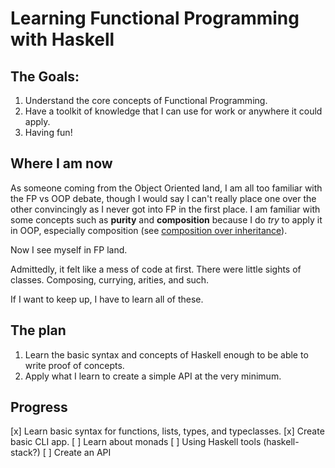 # Learning Functional Programming with Haskell

## The Goals:
1. Understand the core concepts of Functional Programming.
2. Have a toolkit of knowledge that I can use for work or anywhere it could apply.
3. Having fun!

## Where I am now
As someone coming from the Object Oriented land, I am all too familiar with the FP vs OOP debate, though I would say I can't really place one over the other convincingly as I never got into FP in the first place. 
I am familiar with some concepts such as **purity** and **composition** because I do *try* to apply it in OOP, especially composition (see [composition over inheritance](https://en.wikipedia.org/wiki/Composition_over_inheritance)).

Now I see myself in FP land.

Admittedly, it felt like a mess of code at first. 
There were little sights of classes.
Composing, currying, arities, and such.

If I want to keep up, I have to learn all of these.

## The plan
1. Learn the basic syntax and concepts of Haskell enough to be able to write proof of concepts.
2. Apply what I learn to create a simple API at the very minimum.

## Progress
[x] Learn basic syntax for functions, lists, types, and typeclasses.
[x] Create basic CLI app.
[ ] Learn about monads
[ ] Using Haskell tools (haskell-stack?)
[ ] Create an API
